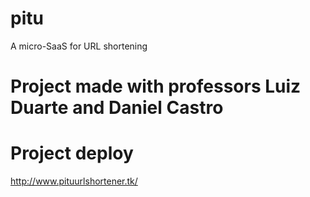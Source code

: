# pitu
A micro-SaaS for URL shortening

# Project made with professors Luiz Duarte and Daniel Castro

# Project deploy

http://www.pituurlshortener.tk/
